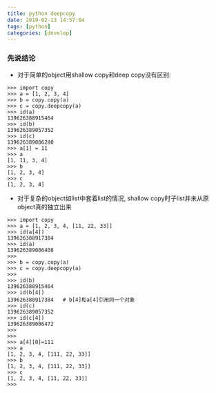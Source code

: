 ```yaml
---
title: python deepcopy
date: 2019-02-13 14:57:04
tags: [python]
categories: [develop]
---
```



### 先说结论
* 对于简单的object用shallow copy和deep copy没有区别:
```
>>> import copy
>>> a = [1, 2, 3, 4]
>>> b = copy.copy(a)
>>> c = copy.deepcopy(a)
>>> id(a)
139626388915464
>>> id(b)
139626389057352
>>> id(c)
139626389086280
>>> a[1] = 11
>>> a
[1, 11, 3, 4]
>>> b
[1, 2, 3, 4]
>>> c
[1, 2, 3, 4]
```

* 对于复杂的object如list中套着list的情况, shallow copy时子list并未从原object真的独立出来
```
>>> import copy
>>> a = [1, 2, 3, 4, [11, 22, 33]]
>>> id(a[4])
139626388917384
>>> id(a)
139626389086408
>>> 
>>> b = copy.copy(a)
>>> c = copy.deepcopy(a)
>>> 
>>> id(b)
139626388915464
>>> id(b[4])
139626388917384   # b[4]和a[4]引用同一个对象
>>> id(c)
139626389057352
>>> id(c[4])
139626389086472
>>> 
>>> 
>>> a[4][0]=111
>>> a
[1, 2, 3, 4, [111, 22, 33]]
>>> b
[1, 2, 3, 4, [111, 22, 33]]
>>> c
[1, 2, 3, 4, [11, 22, 33]]
>>> 
```

